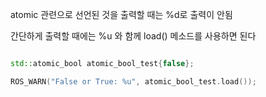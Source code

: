 atomic 관련으로 선언된 것을 출력할 때는 %d로 출력이 안됨

간단하게 출력할 때에는 %u 와 함께 load() 메소드를 사용하면 된다   

```cpp

std::atomic_bool atomic_bool_test{false};

ROS_WARN("False or True: %u", atomic_bool_test.load());
```


